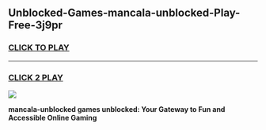 
## Unblocked-Games-mancala-unblocked-Play-Free-3j9pr
<h3>
<a href="https://premium76.site?title=mancala-unblocked&ref=23A">CLICK TO PLAY</a></h3>
<hr>

<h3>
<a href="https://premium76.site?title=mancala-unblocked&ref=23A">CLICK 2 PLAY</a>
  
</h3>

<a href="https://premium76.site?title=mancala-unblocked&ref=23A"><img src="https://clearcache.store/games.png"></a>


**mancala-unblocked games unblocked: Your Gateway to Fun and Accessible Online Gaming**
